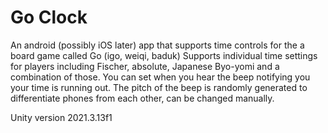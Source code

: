# Go Clock
An android (possibly iOS later) app that supports time controls for the a board game called Go (igo, weiqi, baduk)
Supports individual time settings for players including Fischer, absolute, Japanese Byo-yomi and a combination of those. 
You can set when you hear the beep notifying you your time is running out. The pitch of the beep is randomly generated to differentiate phones from each other, can be changed manually.

Unity version 2021.3.13f1
